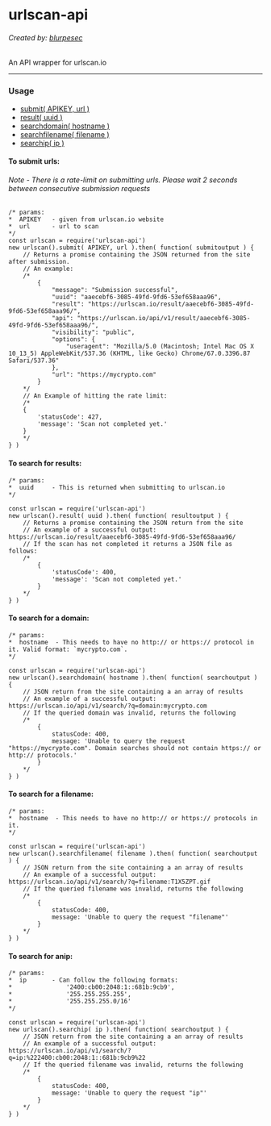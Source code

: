 # urlscan-api
###### Created by: [blurpesec](https://twitter.com/blurpesec)

An API wrapper for urlscan.io

---

### Usage

* [submit( APIKEY, url )](#To-submit-urls:)
* [result( uuid )](#To-search-for-results:)
* [searchdomain( hostname )](#To-search-for-a-domain:)
* [searchfilename( filename )](#To-search-fo-a-filename:)
* [searchip( ip )](#To-search-for-an-ip:)

#### To submit urls:
###### Note - There is a rate-limit on submitting urls. Please wait 2 seconds between consecutive submission requests
```
/* params:
*  APIKEY   - given from urlscan.io website
*  url      - url to scan
*/
const urlscan = require('urlscan-api')
new urlscan().submit( APIKEY, url ).then( function( submitoutput ) {
    // Returns a promise containing the JSON returned from the site after submission.
    // An example:
    /*
        {
            "message": "Submission successful",
            "uuid": "aaecebf6-3085-49fd-9fd6-53ef658aaa96",
            "result": "https://urlscan.io/result/aaecebf6-3085-49fd-9fd6-53ef658aaa96/",
            "api": "https://urlscan.io/api/v1/result/aaecebf6-3085-49fd-9fd6-53ef658aaa96/",
            "visibility": "public",
            "options": {
                "useragent": "Mozilla/5.0 (Macintosh; Intel Mac OS X 10_13_5) AppleWebKit/537.36 (KHTML, like Gecko) Chrome/67.0.3396.87 Safari/537.36"
            },
            "url": "https://mycrypto.com"
        }
    */
    // An Example of hitting the rate limit:
    /*
    {
        'statusCode': 427,
        'message': 'Scan not completed yet.'
    }
    */
} )
```

#### To search for results:
```
/* params:
*  uuid     - This is returned when submitting to urlscan.io
*/

const urlscan = require('urlscan-api')
new urlscan().result( uuid ).then( function( resultoutput ) {
    // Returns a promise containing the JSON return from the site
    // An example of a successful output: https://urlscan.io/result/aaecebf6-3085-49fd-9fd6-53ef658aaa96/
    // If the scan has not completed it returns a JSON file as follows:
    /*
        {
            'statusCode': 400,
            'message': 'Scan not completed yet.'
        }
    */
} )
```

#### To search for a domain:
```
/* params:
*  hostname  - This needs to have no http:// or https:// protocol in it. Valid format: `mycrypto.com`.
*/

const urlscan = require('urlscan-api')
new urlscan().searchdomain( hostname ).then( function( searchoutput ) {
    // JSON return from the site containing a an array of results
    // An example of a successful output: https://urlscan.io/api/v1/search/?q=domain:mycrypto.com
    // If the queried domain was invalid, returns the following
    /*
        {
            statusCode: 400,
            message: 'Unable to query the request "https://mycrypto.com". Domain searches should not contain https:// or http:// protocols.'
        }
    */
} )
```

#### To search for a filename:
```
/* params:
*  hostname  - This needs to have no http:// or https:// protocols in it.
*/

const urlscan = require('urlscan-api')
new urlscan().searchfilename( filename ).then( function( searchoutput ) {
    // JSON return from the site containing a an array of results
    // An example of a successful output: https://urlscan.io/api/v1/search/?q=filename:T1X5ZPT.gif
    // If the queried filename was invalid, returns the following
    /*
        {
            statusCode: 400,
            message: 'Unable to query the request "filename"'
        }
    */
} )
```

#### To search for anip:
```
/* params:
*  ip       - Can follow the following formats:
*               '2400:cb00:2048:1::681b:9cb9',
*               '255.255.255.255',
*               '255.255.255.0/16'
*/

const urlscan = require('urlscan-api')
new urlscan().searchip( ip ).then( function( searchoutput ) {
    // JSON return from the site containing a an array of results
    // An example of a successful output: https://urlscan.io/api/v1/search/?q=ip:%222400:cb00:2048:1::681b:9cb9%22
    // If the queried filename was invalid, returns the following
    /*
        {
            statusCode: 400,
            message: 'Unable to query the request "ip"'
        }
    */
} )
```
